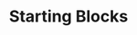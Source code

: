 ---
layout: child_layout/case_studies_item
title: Starting Blocks
permalink: /case-studies/starting-blocks/
content_type: case_study
featured_on_homepage: true
feature_order: 3
feature_image: /assets/img/content/case-studies/starting-blocks@2x.jpg

vision: <p>ACECQA is Australia’s national Authority on early childhood supported by the Federal and all State Governments. The Authority had a problem communicating with their stakeholders, allied industries and parents. Parents were unaware of ACECQA and had difficulty spelling the name and the information provided was complicated. Their board wanted to develop a parent centric brand that could overcome these issues.</p>

strategy_execution: <p>Working with senior management, stakeholders, staff and their board we developed an ACECQA sub brand that included a new vision, mission and purpose with a distinctive values, personality and tone of voice.  To give the brand a name that would resonate with their target audience we went out to focus groups across various communities in NSW, QLD and VIC. The name Starting Blocks was chosen. We applied three ‘look and feel’ variations that again went out to focus groups for feedback and refinement.</p><p>After developing the new brand Starting Blocks, a marketing and communication strategy was developed for the early 2015 rollout. We are continuing to implement this plan with the development of a new website <a href="www.startingblocks.com.au">www.startingblocks.com.au</a> and new communication pieces.</p>

testimonial_id: null

media:
  - src: /assets/img/content/case-studies/starting-blocks@2x.jpg
  - src: /assets/img/content/case-studies/placeholder@2x.jpg
  - src: /assets/img/content/case-studies/placeholder@2x.jpg
---